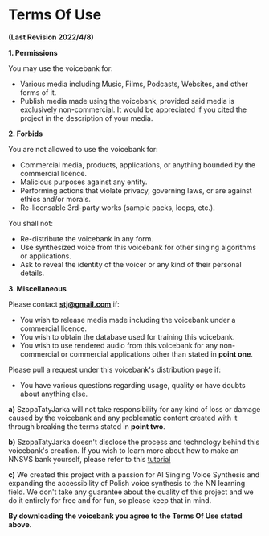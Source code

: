 # Terms Of Use
**(Last Revision 2022/4/8)**

**1. Permissions**

You may use the voicebank for:
* Various media including Music, Films, Podcasts, Websites, and other forms of it.
* Publish media made using the voicebank, provided said media is exclusively non-commercial. It would be appreciated if you [cited](https://github.com/SzopaTatyJarka/polish-nnsvs-voicebank-albert) the project in the description of your media.

**2. Forbids** 

You are not allowed to use the voicebank for:
* Commercial media, products, applications, or anything bounded by the commercial licence.
* Malicious purposes against any entity.
* Performing actions that violate privacy, governing laws, or are against ethics and/or morals.
* Re-licensable 3rd-party works (sample packs, loops, etc.).

You shall not:
* Re-distribute the voicebank in any form.
* Use synthesized voice from this voicebank for other singing algorithms or applications.
* Ask to reveal the identity of the voicer or any kind of their personal details.

**3. Miscellaneous**

Please contact **stj@gmail.com** if:
* You wish to release media made including the voicebank under a commercial licence.
* You wish to obtain the database used for training this voicebank.
* You wish to use rendered audio from this voicebank for any non-commercial or commercial applications other than stated in **point one**.

Please pull a request under this voicebank's distribution page if:
* You have various questions regarding usage, quality or have doubts about anything else. 

**a)** SzopaTatyJarka will not take responsibility for any kind of loss or damage caused by the voicebank and any problematic content created with it through breaking the terms stated in **point two**.

**b)** SzopaTatyJarka doesn't disclose the process and technology behind this voicebank's creation. If you wish to learn more about how to make an NNSVS bank yourself, please refer to this [tutorial](https://docs.google.com/document/d/1uMsepxbdUW65PfIWL1pt2OM6ZKa5ybTTJOpZ733Ht6s)

**c)** We created this project with a passion for AI Singing Voice Synthesis and expanding the accessibility of Polish voice synthesis to the NN learning field. We don't take any guarantee about the quality of this project and we do it entirely for free and for fun, so please keep that in mind.

**By downloading the voicebank you agree to the Terms Of Use stated above.**
